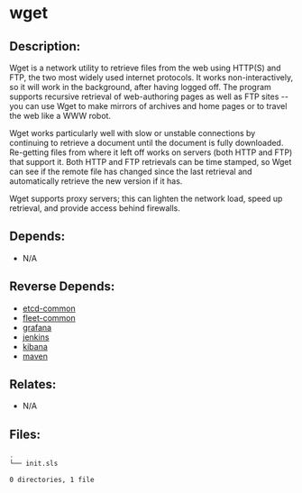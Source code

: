 # wget

## Description:

Wget is a network utility to retrieve files from the web using HTTP(S) and FTP, the two most widely used internet protocols. It works non-interactively, so it will work in the background, after having logged off. The program supports recursive retrieval of web-authoring pages as well as FTP sites -- you can use Wget to make mirrors of archives and home pages or to travel the web like a WWW robot.

Wget works particularly well with slow or unstable connections by continuing to retrieve a document until the document is fully downloaded. Re-getting files from where it left off works on servers (both HTTP and FTP) that support it. Both HTTP and FTP retrievals can be time stamped, so Wget can see if the remote file has changed since the last retrieval and automatically retrieve the new version if it has.

Wget supports proxy servers; this can lighten the network load, speed up retrieval, and provide access behind firewalls.

## Depends:

  -  N/A

## Reverse Depends:

  -  [etcd-common](/salt/etcd-common)
  -  [fleet-common](/salt/fleet-common)
  -  [grafana](/salt/grafana)
  -  [jenkins](/salt/jenkins)
  -  [kibana](/salt/kibana)
  -  [maven](/salt/maven)

## Relates:

  -  N/A

## Files:

```bash
.
└── init.sls

0 directories, 1 file
```

